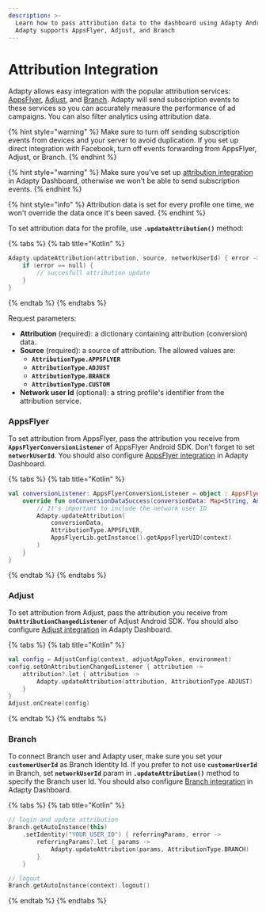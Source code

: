 ```yaml
---
description: >-
  Learn how to pass attribution data to the dashboard using Adapty Android SDK.
  Adapty supports AppsFlyer, Adjust, and Branch
---
```


# Attribution Integration

Adapty allows easy integration with the popular attribution services: [AppsFlyer](android-sdk-attribution-integration.md#appsflyer), [Adjust](android-sdk-attribution-integration.md#adjust), and [Branch](android-sdk-attribution-integration.md#branch). Adapty will send subscription events to these services so you can accurately measure the performance of ad campaigns. You can also filter analytics using attribution data.

{% hint style="warning" %}
Make sure to turn off sending subscription events from devices and your server to avoid duplication. If you set up direct integration with Facebook, turn off events forwarding from AppsFlyer, Adjust, or Branch.
{% endhint %}

{% hint style="warning" %}
Make sure you've set up [attribution integration](../../../analytics/integrations/3rd-party-analytics.md) in Adapty Dashboard, otherwise we won't be able to send subscription events.
{% endhint %}

{% hint style="info" %}
Attribution data is set for every profile one time, we won't override the data once it's been saved.
{% endhint %}

To set attribution data for the profile, use **`.updateAttribution()`** method:

{% tabs %}
{% tab title="Kotlin" %}
```swift
Adapty.updateAttribution(attribution, source, networkUserId) { error ->
    if (error == null) {
        // succesfull attribution update
    }
}
```
{% endtab %}
{% endtabs %}

Request parameters:

* **Attribution** \(required\): a dictionary containing attribution \(conversion\) data.
* **Source** \(required\): a source of attribution. The allowed values are:
  * **`AttributionType.APPSFLYER`**
  * **`AttributionType.ADJUST`**
  * **`AttributionType.BRANCH`**
  * **`AttributionType.CUSTOM`**
* **Network user Id** \(optional\): a string profile's identifier from the attribution service.



### AppsFlyer

To set attribution from AppsFlyer, pass the attribution you receive from **`AppsFlyerConversionListener`** of AppsFlyer Android SDK. Don't forget to set **`networkUserId`**. You should also configure [AppsFlyer integration](../../../analytics/integrations/3rd-party-analytics.md#appsflyer) in Adapty Dashboard.

{% tabs %}
{% tab title="Kotlin" %}
```kotlin
val conversionListener: AppsFlyerConversionListener = object : AppsFlyerConversionListener {
    override fun onConversionDataSuccess(conversionData: Map<String, Any>) {
        // It's important to include the network user ID
        Adapty.updateAttribution(
            conversionData,
            AttributionType.APPSFLYER,
            AppsFlyerLib.getInstance().getAppsFlyerUID(context)
        )
    }
}
```
{% endtab %}
{% endtabs %}



### Adjust

To set attribution from Adjust, pass the attribution you receive from **`OnAttributionChangedListener`** of Adjust Android SDK. You should also configure [Adjust integration](../../../analytics/integrations/3rd-party-analytics.md#adjust) in Adapty Dashboard.

{% tabs %}
{% tab title="Kotlin" %}
```kotlin
val config = AdjustConfig(context, adjustAppToken, environment)
config.setOnAttributionChangedListener { attribution ->
    attribution?.let { attribution ->
        Adapty.updateAttribution(attribution, AttributionType.ADJUST)
    }
}
Adjust.onCreate(config)
```
{% endtab %}
{% endtabs %}



### Branch

To connect Branch user and Adapty user, make sure you set your **`customerUserId`** as Branch Identity Id. If you prefer to not use **`customerUserId`** in Branch, set **`networkUserId`** param in **`.updateAttribution()`** method to specify the Branch user Id. You should also configure [Branch integration](../../../analytics/integrations/3rd-party-analytics.md#branch) in Adapty Dashboard.

{% tabs %}
{% tab title="Kotlin" %}
```kotlin
// login and update attribution
Branch.getAutoInstance(this)
    .setIdentity("YOUR_USER_ID") { referringParams, error ->
        referringParams?.let { params ->
            Adapty.updateAttribution(params, AttributionType.BRANCH)
        }
    }

// logout
Branch.getAutoInstance(context).logout()
```
{% endtab %}
{% endtabs %}

